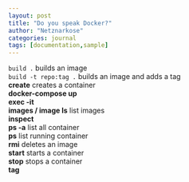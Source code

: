```yaml
---
layout: post
title: "Do you speak Docker?"
author: "Netznarkose"
categories: journal
tags: [documentation,sample]
---
```


`build .`  builds an image  
`build -t repo:tag .`  builds an image and adds a tag  
**create** creates a container  
**docker-compose up**  
**exec -it**  
**images / image ls** list images  
**inspect**  
**ps -a** list all container  
**ps** list running container  
**rmi** deletes an image  
**start** starts a container  
**stop** stops a container  
**tag**  
